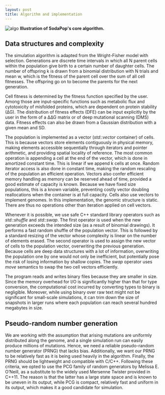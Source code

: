 ```yaml
---
layout: post
title: Algorithm and implementation
---
```


![algo](https://user-images.githubusercontent.com/29554043/28376750-ecf38e40-6c78-11e7-92ec-3365d1dd9043.png)
**Illustration of SodaPop's core algorithm.**

## Data structures and complexity

The simulation algorithm is adapted from the Wright-Fisher model with selection. Generations are discrete time intervals in which all N parent cells within the population give birth to a certain number of daughter cells. The number of offspring k is drawn from a binomial distribution with N trials and mean w, which is the fitness of the parent cell over the sum of all cell fitnesses. The offspring go on to become the parents for the next generation.

Cell fitness is determined by the fitness function specified by the user. Among those are input-specific functions such as metabolic flux and cytotoxicity of misfolded proteins, which are dependent on protein stability (∆G). The distribution of fitness effects (DFE) can be input explicitly by the user in the form of a ∆∆G matrix or of deep mutational scanning (DMS) data. Fitness effects can also be drawn from a Gaussian distribution with a given mean and SD.

The population is implemented as a vector (*std::vector* container) of cells. This is because vectors store elements contiguously in physical memory, making elements accessible sequentially through iterators and pointer arithmetic, and providing spatial locality of reference. The most common operation is appending a cell at the end of the vector, which is done in amortized constant time. This is linear if we append k cells at once. Random iterator access is also done in constant time, making the random rescaling of the population an efficient operation. Vectors also confer efficient memory handling as memory can be reserved ahead of time, provided a good estimate of capacity is known. Because we have fixed size populations, this is a known variable, preventing costly vector doubling reallocations when the container is at full capacity. Cells also use vectors to implement genomes. In this implementation, the genomic structure is static. There are thus no operations other than iteration applied on cell vectors.

Whenever it is possible, we use safe C++ standard library operators such as *std::shuffle* and *std::swap*. The first operator is used when the new generation exceeds the intended size (as a result of binomial drawings). It performs a fast random shuffle of the population vector. This is followed by a standard resizing of the vector whose complexity is linear on the number of elements erased. The second operator is used to assign the new vector of cells to the population vector, overwriting the previous generation. Because cells are deep data structures with a lot of information, overwriting the population one by one would not only be inefficient, but potentially pose the risk of losing information by shallow copies. The *swap* operator uses *move* semantics to swap the two cell vectors efficiently. 

The program reads and writes binary files because they are smaller in size. Since the memory overhead for I/O is significantly higher than that for type conversion, the computational cost incurred by converting types to binary is negligible. Moreover, while using binary over raw text might not be significant for small-scale simulations, it can trim down the size of snapshots in larger runs where each population can reach several hundred megabytes in size.  

## Pseudo-random number generation

We are working with the assumption that arising mutations are uniformly distributed along the genome, and a single simulation run can easily produce millions of mutations. Hence, we need a reliable pseudo-random number generator (PRNG) that lacks bias. Additionally, we want our PRNG to be relatively fast as it is being used heavily in the algorithm. Finally, the PRNG should be lightweight and compatible with C/C++. Following these criteria, we opted to use the PCG family of random generators by Melissa E. O’Neill, as a substitute to the widely used Mersenne Twister provided in C++11. The reason is that the latter has a large state space and is known to be uneven in its output, while PCG is compact, relatively fast and uniform in its output, which makes it a good candidate for simulation.
